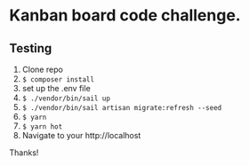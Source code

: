 # Kanban board code challenge.

## Testing

1. Clone repo
2. `$ composer install`
3. set up the .env file
4. `$ ./vendor/bin/sail up`
5. `$ ./vendor/bin/sail artisan migrate:refresh --seed`
6. `$ yarn`
7. `$ yarn hot`
8. Navigate to your http://localhost

Thanks!
